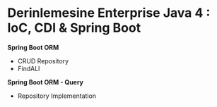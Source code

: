 # Derinlemesine Enterprise Java 4 : IoC, CDI & Spring Boot<br/>

<b>Spring Boot ORM </b> <br/>

<ul>
<li>CRUD Repository</li>
<li>FindALl</li>
</ul>


<b>Spring Boot ORM - Query </b> <br/>

<ul>
<li>Repository Implementation</li>

</ul>

